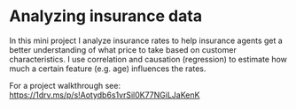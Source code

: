 # Analyzing insurance data

In this mini project I analyze insurance rates to help insurance agents get a better understanding of what price to take based on customer characteristics. I use correlation and causation (regression) to estimate how much a certain feature (e.g. age) influences the rates.  

For a project walkthrough see: https://1drv.ms/p/s!Aotydb6s1vrSil0K77NGiLJaKenK

